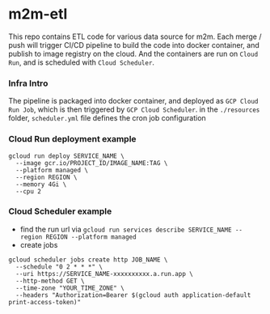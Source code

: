 # m2m-etl

This repo contains ETL code for various data source for m2m.
Each merge / push will trigger CI/CD pipeline to build the code into docker container, and publish to image registry on the cloud.
And the containers are run on `Cloud Run`, and is scheduled with `Cloud Scheduler`.

### Infra Intro
The pipeline is packaged into docker container, and deployed as `GCP Cloud Run Job`, which is then triggered by `GCP Cloud Scheduler`.
in the `./resources` folder, `scheduler.yml` file defines the cron job configuration

### Cloud Run deployment example
```
gcloud run deploy SERVICE_NAME \
  --image gcr.io/PROJECT_ID/IMAGE_NAME:TAG \
  --platform managed \
  --region REGION \
  --memory 4Gi \
  --cpu 2
```

### Cloud Scheduler example
- find the run url via `gcloud run services describe SERVICE_NAME --region REGION --platform managed`
- create jobs 
```
gcloud scheduler jobs create http JOB_NAME \
  --schedule "0 2 * * *" \
  --uri https://SERVICE_NAME-xxxxxxxxxx.a.run.app \
  --http-method GET \
  --time-zone "YOUR_TIME_ZONE" \
  --headers "Authorization=Bearer $(gcloud auth application-default print-access-token)"
```
